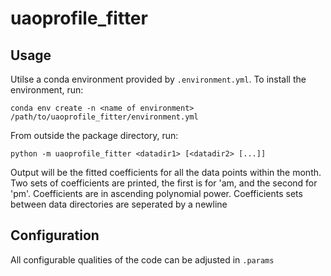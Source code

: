 # uaoprofile_fitter

## Usage

Utilse a conda environment provided by `.environment.yml`. To install the environment, run:
```
conda env create -n <name of environment> /path/to/uaoprofile_fitter/environment.yml
```

From outside the package directory, run:
```
python -m uaoprofile_fitter <datadir1> [<datadir2> [...]]
```

Output will be the fitted coefficients for all the data points within the month.
Two sets of coefficients are printed, the first is for 'am, and the second for 'pm'.
Coefficients are in ascending polynomial power.
Coefficients sets between data directories are seperated by a newline 


## Configuration

All configurable qualities of the code can be adjusted in `.params`